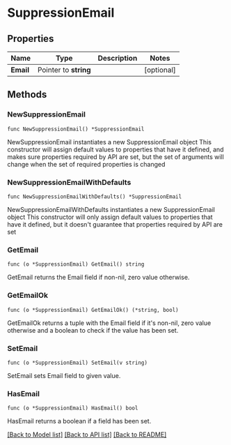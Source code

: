 # SuppressionEmail

## Properties

Name | Type | Description | Notes
------------ | ------------- | ------------- | -------------
**Email** | Pointer to **string** |  | [optional] 

## Methods

### NewSuppressionEmail

`func NewSuppressionEmail() *SuppressionEmail`

NewSuppressionEmail instantiates a new SuppressionEmail object
This constructor will assign default values to properties that have it defined,
and makes sure properties required by API are set, but the set of arguments
will change when the set of required properties is changed

### NewSuppressionEmailWithDefaults

`func NewSuppressionEmailWithDefaults() *SuppressionEmail`

NewSuppressionEmailWithDefaults instantiates a new SuppressionEmail object
This constructor will only assign default values to properties that have it defined,
but it doesn't guarantee that properties required by API are set

### GetEmail

`func (o *SuppressionEmail) GetEmail() string`

GetEmail returns the Email field if non-nil, zero value otherwise.

### GetEmailOk

`func (o *SuppressionEmail) GetEmailOk() (*string, bool)`

GetEmailOk returns a tuple with the Email field if it's non-nil, zero value otherwise
and a boolean to check if the value has been set.

### SetEmail

`func (o *SuppressionEmail) SetEmail(v string)`

SetEmail sets Email field to given value.

### HasEmail

`func (o *SuppressionEmail) HasEmail() bool`

HasEmail returns a boolean if a field has been set.


[[Back to Model list]](../README.md#documentation-for-models) [[Back to API list]](../README.md#documentation-for-api-endpoints) [[Back to README]](../README.md)


